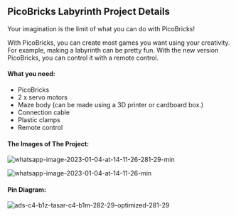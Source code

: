 ## PicoBricks Labyrinth Project Details

Your imagination is the limit of what you can do with PicoBricks!

With PicoBricks, you can create most games you want using your creativity. For example, making a labyrinth can be pretty fun. With the new version PicoBricks, you can control it with a remote control.

#### What you need: 
- PicoBricks 
- 2 x servo motors 
- Maze body (can be made using a 3D printer or cardboard box.) 
- Connection cable 
- Plastic clamps 
- Remote control

#### The Images of The Project:
![whatsapp-image-2023-01-04-at-14-11-26-281-29-min](https://user-images.githubusercontent.com/112697142/211733818-68241bdb-3ee8-4cdb-a176-4ddf67c1d1b0.jpg)

![whatsapp-image-2023-01-04-at-14-11-26-min](https://user-images.githubusercontent.com/112697142/211733839-d58e23e6-1801-4172-8abf-3812512efb9c.jpg)

#### Pin Diagram:
![ads-c4-b1z-tasar-c4-b1m-282-29-optimized-281-29](https://user-images.githubusercontent.com/112697142/211733924-d3259100-505c-4916-b730-1e80782d386f.png)
